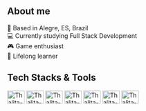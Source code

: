 ## About me

🏡 Based in Alegre, ES, Brazil
<br/>💻 Currently studying Full Stack Development
<br/>🎮 Game enthusiast
<br/>🌱 Lifelong learner


## Tech Stacks & Tools
<div style="display: inline_block">
  <img align="center" alt="Thalita-C" height="30" width="40" src="https://devicon-website.vercel.app/api/c/original.svg">
  <img align="center" alt="Thalita-Js" height="30" width="40" src="https://cdn.jsdelivr.net/gh/devicons/devicon@latest/icons/javascript/javascript-original.svg">
   <img align="center" alt="Thalita-Node" height="30" width="40" src="https://cdn.jsdelivr.net/gh/devicons/devicon@latest/icons/nodejs/nodejs-original.svg">
  <img align="center" alt="Thalita-Ts" height="30" width="40" src="https://cdn.jsdelivr.net/gh/devicons/devicon@latest/icons/typescript/typescript-original.svg"
  <img align="center" alt="Thalita-React" height="30" width="40" src="https://cdn.jsdelivr.net/gh/devicons/devicon@latest/icons/react/react-original.svg"
  <img align="center" alt="Thalita-Photoshop" height="30" width="40" src="https://cdn.jsdelivr.net/gh/devicons/devicon@latest/icons/photoshop/photoshop-original.svg">
  <img align="center" alt="Thalita-Figma" height="30" width="40" src="https://devicon-website.vercel.app/api/figma/original.svg">
   <img align="center" alt="Thalita-Illustrator" height="30" width="40" src="https://cdn.jsdelivr.net/gh/devicons/devicon@latest/icons/illustrator/illustrator-original.svg"
 <img align="center" alt="Thalita-Python" height="30" width="40" src="https://cdn.jsdelivr.net/gh/devicons/devicon@latest/icons/python/python-original.svg" />
  <img align="center" alt="Thalita-Csharp" height="30" width="40" src="https://cdn.jsdelivr.net/gh/devicons/devicon@latest/icons/csharp/csharp-original.svg"
  
  
</div>

